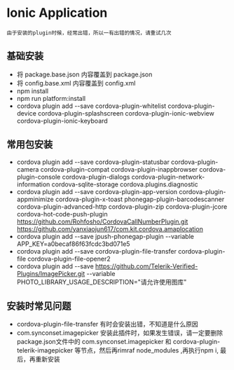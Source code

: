 # Ionic Application

```
由于安装的plugin时候，经常出错，所以一有出错的情况，请重试几次
```

## 基础安装

* 将 package.base.json 内容覆盖到 package.json
* 将 config.base.xml 内容覆盖到 config.xml
* npm install
* npm run platform:install
* cordova plugin add --save cordova-plugin-whitelist cordova-plugin-device cordova-plugin-splashscreen cordova-plugin-ionic-webview cordova-plugin-ionic-keyboard

## 常用包安装

* cordova plugin add --save cordova-plugin-statusbar cordova-plugin-camera cordova-plugin-compat cordova-plugin-inappbrowser cordova-plugin-console cordova-plugin-dialogs cordova-plugin-network-information cordova-sqlite-storage cordova.plugins.diagnostic
* cordova plugin add --save cordova-plugin-app-version cordova-plugin-appminimize cordova-plugin-x-toast phonegap-plugin-barcodescanner cordova-plugin-advanced-http cordova-plugin-zip  cordova-plugin-jcore cordova-hot-code-push-plugin https://github.com/Rohfosho/CordovaCallNumberPlugin.git https://github.com/yanxiaojun617/com.kit.cordova.amaplocation
* cordova plugin add --save jpush-phonegap-plugin --variable APP_KEY=a0becaf86f63fcdc3bd071e5
* cordova plugin add --save cordova-plugin-file-transfer cordova-plugin-file cordova-plugin-file-opener2
* cordova plugin add --save https://github.com/Telerik-Verified-Plugins/ImagePicker.git --variable PHOTO_LIBRARY_USAGE_DESCRIPTION="请允许使用图库"

## 安装时常见问题

* cordova-plugin-file-transfer 有时会安装出错，不知道是什么原因
* com.synconset.imagepicker 安装此插件时，如果发生错误，请一定要删除package.json文件中的 com.synconset.imagepicker 和 cordova-plugin-telerik-imagepicker 等节点，然后再rimraf node_modules ,再执行npm i,
最后，再重新安装